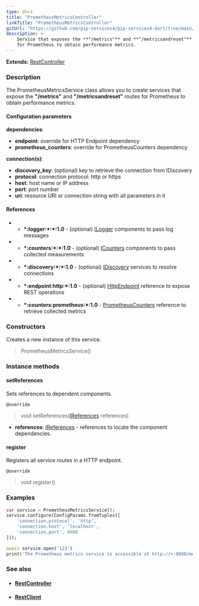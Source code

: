 ```yaml
---
type: docs
title: "PrometheusMetricsController"
linkTitle: "PrometheusMetricsController"
gitUrl: "https://github.com/pip-services4/pip-services4-dart/tree/main/pip-services4-prometheus-dart"
description: >
    Service that exposes the **"/metrics"** and **"/metricsandreset"** routes 
    for Prometheus to obtain performance metrics.
---
```


**Extends:** [RestController](../../../rpc/services/rest_service)

### Description

The PrometheusMetricsService class allows you to create services that expose the **"/metrics"** and **"/metricsandreset"** routes for Prometheus to obtain performance metrics.

#### Configuration parameters

**dependencies**:
- **endpoint**: override for HTTP Endpoint dependency
- **prometheus_counters**: override for PrometheusCounters dependency

**connection(s)**:
- **discovery_key**: (optional) key to retrieve the connection from IDiscovery
- **protocol**: connection protocol: http or https
- **host**: host name or IP address
- **port**: port number
- **uri**: resource URI or connection string with all parameters in it


#### References
 * - **\*:logger:\*:\*:1.0** - (optional) [ILogger](../../../components/log/ilogger) components to pass log messages
 * - **\*:counters:\*:\*:1.0** - (optional) [ICounters](../../../components/count/icounters) components to pass collected measurements
 * - **\*:discovery:\*:\*:1.0** - (optional) [IDiscovery](../../../components/connect/idiscovery) services to resolve connections
 * - **\*:endpoint:http:\*:1.0** - (optional) [HttpEndpoint](../../../rpc/services/http_endpoint) reference to expose REST operations
 * - **\*:counters:prometheus:\*:1.0** - [PrometheusCounters](../../count/prometheus_counters) reference to retrieve collected metrics


### Constructors
Creates a new instance of this service.

> PrometheusMetricsService()


### Instance methods

#### setReferences
Sets references to dependent components.

`@override`
> void setReferences([IReferences](../../../commons/refer/ireferences) references)

- **references**: [IReferences](../../../commons/refer/ireferences) - references to locate the component dependencies. 

#### register
Registers all service routes in a HTTP endpoint.

`@override`
> void register()

### Examples

```dart
var service = PrometheusMetricsService();
service.configure(ConfigParams.fromTuples([
    'connection.protocol', 'http',
    'connection.host', 'localhost',
    'connection.port', 8080
]));

await service.open('123')
print('The Prometheus metrics service is accessible at http://+:8080/metrics');
```

### See also
- #### [RestController](../../../http/controllers/rest_controller)
- #### [RestClient](../../../rpc/clients/rest_client)

